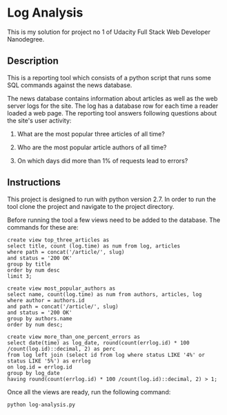 # Log Analysis
This is my solution for project no 1 of Udacity Full Stack Web Developer Nanodegree.

## Description ##

This is a reporting tool which consists of a python script that runs some SQL commands against the news database.

The news database contains information about articles as well as the web server logs for the site.
The log has a database row for each time a reader loaded a web page. 
The reporting tool answers following questions about the site's user activity:

1. What are the most popular three articles of all time?

2. Who are the most popular article authors of all time?

3. On which days did more than 1% of requests lead to errors?

## Instructions ##
This project is designed to run with python version 2.7.
In order to run the tool clone the project and navigate to the project directory.

Before running the tool a few views need to be added to the database. The commands for these are:

```
create view top_three_articles as
select title, count (log.time) as num from log, articles
where path = concat('/article/', slug)
and status = '200 OK'
group by title
order by num desc
limit 3;
```


```
create view most_popular_authors as 
select name, count(log.time) as num from authors, articles, log
where author = authors.id
and path = concat('/article/', slug)
and status = '200 OK'
group by authors.name
order by num desc;
```


```
create view more_than_one_percent_errors as
select date(time) as log_date, round(count(errlog.id) * 100 /count(log.id)::decimal, 2) as perc
from log left join (select id from log where status LIKE '4%' or status LIKE '5%') as errlog
on log.id = errlog.id
group by log_date
having round(count(errlog.id) * 100 /count(log.id)::decimal, 2) > 1;
```

Once all the views are ready, run the following command:

```python log-analysis.py```

